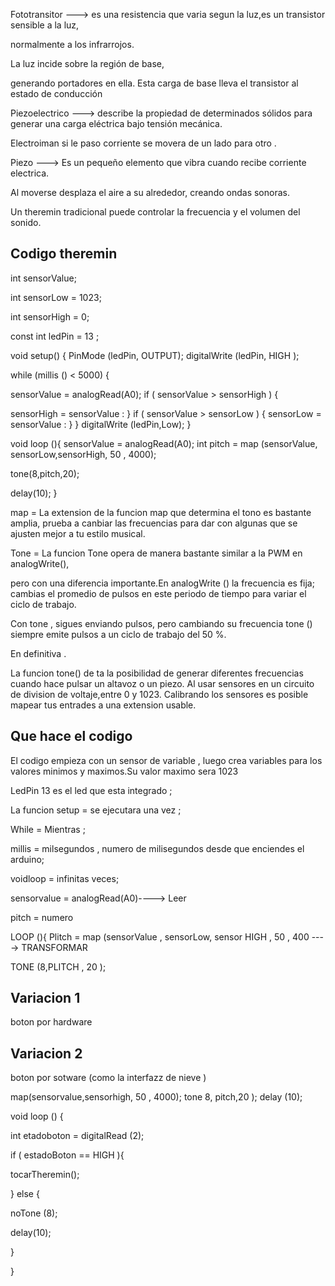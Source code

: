 Fototransitor ---> es una resistencia que varia segun la luz,es un transistor sensible a la luz, 

normalmente a los infrarrojos.

La luz incide sobre la región de base,

generando portadores en ella. Esta carga de base lleva el transistor al estado de conducción

Piezoelectrico ---> describe la propiedad de determinados sólidos para generar una carga eléctrica bajo tensión mecánica.

Electroiman si le paso corriente se movera de un lado para otro . 

Piezo ---> Es un pequeño elemento que vibra cuando recibe corriente electrica.

Al moverse desplaza el aire a su alrededor, creando ondas sonoras.

Un theremin tradicional puede controlar la frecuencia y el volumen del sonido.

## Codigo theremin 

int sensorValue;

int sensorLow = 1023;

int sensorHigh = 0;

const int ledPin = 13 ;

void setup() {
  PinMode (ledPin, OUTPUT);
  digitalWrite (ledPin, HIGH );
  
  while (millis () < 5000) {
  
  sensorValue = analogRead(A0);
  if ( sensorValue > sensorHigh ) {
  
  sensorHigh = sensorValue :
  }
  if ( sensorValue > sensorLow ) {
  sensorLow = sensorValue :
}
}
digitalWrite (ledPin,Low);
}

void loop (){
sensorValue = analogRead(A0);
int pitch = 
map (sensorValue, sensorLow,sensorHigh, 50 , 4000);

tone(8,pitch,20);

delay(10);
}

map = La extension de la funcion map que determina el tono es bastante amplia,
prueba a canbiar las frecuencias para dar con algunas que se ajusten mejor a tu estilo musical.

Tone = La funcion Tone opera de manera bastante similar a la PWM en analogWrite(),

pero con una diferencia importante.En analogWrite () la frecuencia es fija; cambias el promedio de pulsos en este periodo de tiempo para variar el ciclo de trabajo.

Con tone , sigues enviando pulsos, pero cambiando su frecuencia tone () siempre emite pulsos a un ciclo de trabajo del 50 %.

En definitiva .

La funcion tone() de ta la posibilidad de generar diferentes frecuencias cuando hace pulsar un altavoz o un piezo. 
Al usar sensores en un circuito de division de voltaje,entre 0 y 1023. Calibrando los sensores es posible mapear tus entrades a una extension usable.

##  Que hace el codigo 

El codigo empieza con un sensor de variable , luego crea variables para los valores minimos y maximos.Su valor maximo sera 1023 

LedPin 13 es el led que esta integrado ;

La funcion setup = se ejecutara una vez ;

While = Mientras ;

millis = milsegundos , numero de milisegundos desde que enciendes el arduino;

voidloop = infinitas veces;

sensorvalue = analogRead(A0)----> Leer 

pitch = numero 

LOOP (){
Plitch = map (sensorValue , sensorLow, sensor HIGH , 50 , 400 ----> TRANSFORMAR 

TONE (8,PLITCH , 20 );

## Variacion 1 

boton por hardware

## Variacion 2 
boton por sotware  (como la interfazz de nieve )

map(sensorvalue,sensorhigh, 50 , 4000);
tone 8, pitch,20  );
delay (10);

void loop () {

int etadoboton = digitalRead (2); 

if ( estadoBoton == HIGH ){

tocarTheremin();

}
else {

noTone (8);

delay(10);

}
 
}


































